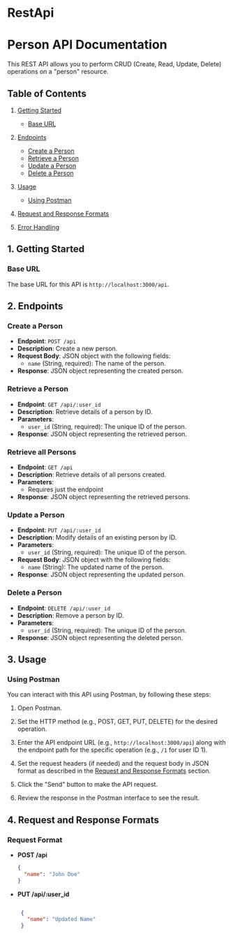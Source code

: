 # RestApi
# Person API Documentation

This REST API allows you to perform CRUD (Create, Read, Update, Delete) operations on a "person" resource.

## Table of Contents

1. [Getting Started](#getting-started)
   - [Base URL](#base-url)

2. [Endpoints](#endpoints)
   - [Create a Person](#create-a-person)
   - [Retrieve a Person](#retrieve-a-person)
   - [Update a Person](#update-a-person)
   - [Delete a Person](#delete-a-person)

3. [Usage](#usage)
   - [Using Postman](#using-postman)

4. [Request and Response Formats](#request-and-response-formats)

5. [Error Handling](#error-handling)

## 1. Getting Started

### Base URL

The base URL for this API is `http://localhost:3000/api`. 


## 2. Endpoints

### Create a Person

- **Endpoint**: `POST /api`
- **Description**: Create a new person.
- **Request Body**: JSON object with the following fields:
  - `name` (String, required): The name of the person.
- **Response**: JSON object representing the created person.

### Retrieve a Person

- **Endpoint**: `GET /api/:user_id`
- **Description**: Retrieve details of a person by ID.
- **Parameters**:
  - `user_id` (String, required): The unique ID of the person.
- **Response**: JSON object representing the retrieved person.

### Retrieve all Persons

- **Endpoint**: `GET /api`
- **Description**: Retrieve details of all persons created.
- **Parameters**:
  - Requires just the endpoint
- **Response**: JSON object representing the retrieved persons.

### Update a Person

- **Endpoint**: `PUT /api/:user_id`
- **Description**: Modify details of an existing person by ID.
- **Parameters**:
  - `user_id` (String, required): The unique ID of the person.
- **Request Body**: JSON object with the following fields:
  - `name` (String): The updated name of the person.
- **Response**: JSON object representing the updated person.

### Delete a Person

- **Endpoint**: `DELETE /api/:user_id`
- **Description**: Remove a person by ID.
- **Parameters**:
  - `user_id` (String, required): The unique ID of the person.
- **Response**: JSON object representing the deleted person.

## 3. Usage

### Using Postman

You can interact with this API using Postman, by following these steps:

1. Open Postman.

2. Set the HTTP method (e.g., POST, GET, PUT, DELETE) for the desired operation.

3. Enter the API endpoint URL (e.g., `http://localhost:3000/api`) along with the endpoint path for the specific operation (e.g., `/1` for user ID 1).

4. Set the request headers (if needed) and the request body in JSON format as described in the [Request and Response Formats](#request-and-response-formats) section.

5. Click the "Send" button to make the API request.

6. Review the response in the Postman interface to see the result.

## 4. Request and Response Formats

### Request Format

- **POST /api**
  ```json
  {
    "name": "John Doe"
  }

- **PUT /api/:user_id**
   ```json

    {
      "name": "Updated Name"
    }
